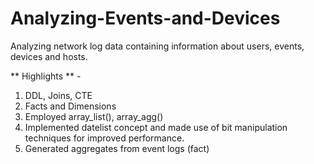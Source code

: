 # Analyzing-Events-and-Devices
Analyzing network log data containing information about users, events, devices and hosts.

** Highlights ** - 
1. DDL, Joins, CTE
2. Facts and Dimensions
3. Employed array_list(), array_agg()
4. Implemented datelist concept and made use of bit manipulation techniques for improved performance.
5. Generated aggregates from event logs (fact)
